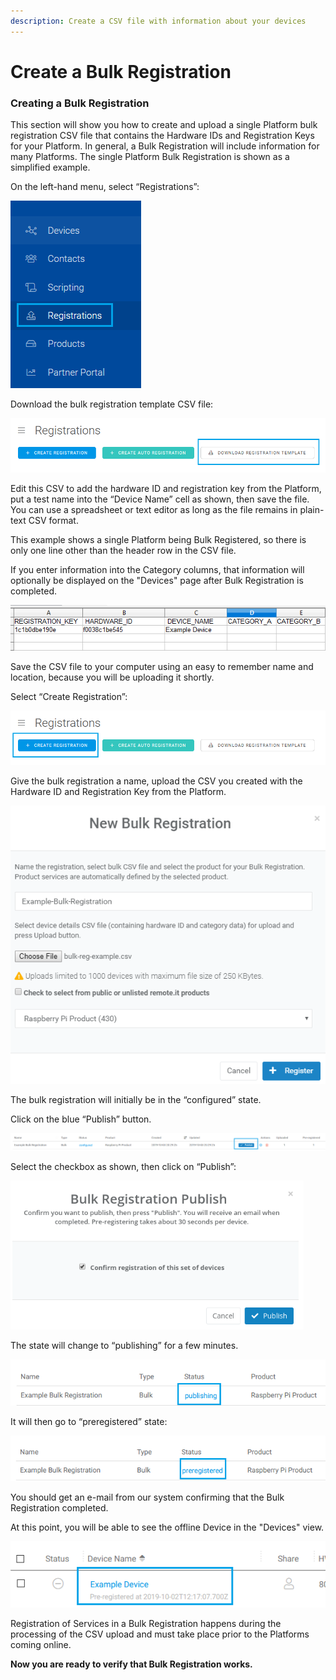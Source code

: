 ```yaml
---
description: Create a CSV file with information about your devices
---
```


# Create a Bulk Registration

### **Creating a Bulk Registration**

This section will show you how to create and upload a single Platform bulk registration CSV file that contains the Hardware IDs and Registration Keys for your Platform.  In general, a Bulk Registration will include information for many Platforms.  The single Platform Bulk Registration is shown as a simplified example.

On the left-hand menu, select “Registrations”:

![](../../.gitbook/assets/image%20%28522%29.png)

Download the bulk registration template CSV file:

![](../../.gitbook/assets/image%20%28440%29.png)

Edit this CSV to add the hardware ID and registration key from the Platform, put a test name into the “Device Name” cell as shown, then save the file.  You can use a spreadsheet or text editor as long as the file remains in plain-text CSV format.

This example shows a single Platform being Bulk Registered, so there is only one line other than the header row in the CSV file.

If you enter information into the Category columns, that information will optionally be displayed on the "Devices" page after Bulk Registration is completed.

![](../../.gitbook/assets/image%20%28491%29.png)

Save the CSV file to your computer using an easy to remember name and location, because you will be uploading it shortly.

Select “Create Registration”:

![](../../.gitbook/assets/image%20%28183%29.png)

Give the bulk registration a name, upload the CSV you created with the Hardware ID and Registration Key from the Platform.

![](../../.gitbook/assets/image%20%28446%29.png)

The bulk registration will initially be in the “configured” state.  

Click on the blue “Publish” button.

![](../../.gitbook/assets/image%20%2874%29.png)

Select the checkbox as shown, then click on “Publish”:

![](../../.gitbook/assets/image%20%28312%29.png)

The state will change to “publishing” for a few minutes.

![](../../.gitbook/assets/image%20%28467%29.png)

It will then go to “preregistered” state:

![](../../.gitbook/assets/image%20%28196%29.png)

You should get an e-mail from our system confirming that the Bulk Registration completed.

At this point, you will be able to see the offline Device in the "Devices" view.  

![](../../.gitbook/assets/image%20%28198%29.png)

Registration of Services in a Bulk Registration happens during the processing of the CSV upload and must take place prior to the Platforms coming online.

**Now you are ready to verify that Bulk Registration works.**  


